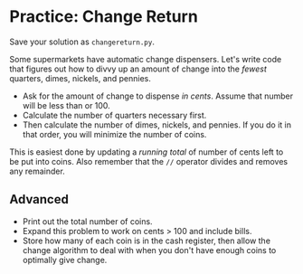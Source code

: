 # Practice: Change Return
Save your solution as `changereturn.py`.

Some supermarkets have automatic change dispensers.
Let's write code that figures out how to divvy up an amount of change into the _fewest_ quarters, dimes, nickels, and pennies.

* Ask for the amount of change to dispense _in cents_.
Assume that number will be less than or 100.
* Calculate the number of quarters necessary first.
* Then calculate the number of dimes, nickels, and pennies.
If you do it in that order, you will minimize the number of coins.

This is easiest done by updating a _running total_ of number of cents left to be put into coins.
Also remember that the `//` operator divides and removes any remainder.

## Advanced
* Print out the total number of coins.
* Expand this problem to work on cents > 100 and include bills.
* Store how many of each coin is in the cash register, then allow the change algorithm to deal with when you don't have enough coins to optimally give change.
